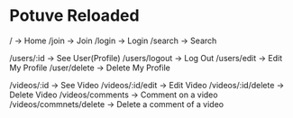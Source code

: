 # Potuve Reloaded

/ -> Home
/join -> Join
/login -> Login
/search -> Search

/users/:id -> See User(Profile)
/users/logout -> Log Out
/users/edit -> Edit My Profile
/user/delete -> Delete My Profile

/videos/:id -> See Video
/videos/:id/edit -> Edit Video
/videos/:id/delete -> Delete Video
/videos/comments -> Comment on a video
/videos/commnets/delete -> Delete a comment of a video
